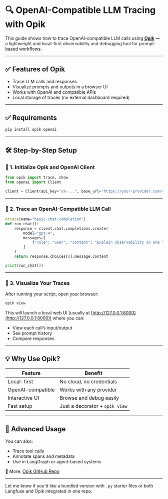 # 🔍 OpenAI-Compatible LLM Tracing with Opik

This guide shows how to trace OpenAI-compatible LLM calls using **[Opik](https://github.com/langroid/opik)** — a lightweight and local-first observability and debugging tool for prompt-based workflows.

---

## ✅ Features of Opik

- Trace LLM calls and responses
- Visualize prompts and outputs in a browser UI
- Works with OpenAI and compatible APIs
- Local storage of traces (no external dashboard required)

---

## ✅ Requirements

```bash
pip install opik openai
````

---

## 🛠️ Step-by-Step Setup

### 🔹 1. Initialize Opik and OpenAI Client

```python
from opik import trace, show
from openai import Client

client = Client(api_key="sk-...", base_url="https://your-provider.com/v1")
```

---

### 🔹 2. Trace an OpenAI-Compatible LLM Call

```python
@trace(name="basic-chat-completion")
def run_chat():
    response = client.chat.completions.create(
        model="gpt-4",
        messages=[
            {"role": "user", "content": "Explain observability in one line."}
        ]
    )
    return response.choices[0].message.content

print(run_chat())
```

---

### 🔹 3. Visualize Your Traces

After running your script, open your browser:

```bash
opik view
```

This will launch a local web UI (usually at [http://127.0.0.1:8000](http://127.0.0.1:8000)) where you can:

* View each call’s input/output
* See prompt history
* Compare responses

---

## 💡 Why Use Opik?

| Feature           | Benefit                        |
| ----------------- | ------------------------------ |
| Local-first       | No cloud, no credentials       |
| OpenAI-compatible | Works with any provider        |
| Interactive UI    | Browse and debug easily        |
| Fast setup        | Just a decorator + `opik view` |

---

## 🧪 Advanced Usage

You can also:

* Trace tool calls
* Annotate spans and metadata
* Use in LangGraph or agent-based systems

📘 More: [Opik GitHub Repo](https://github.com/langroid/opik)

---

Let me know if you'd like a bundled version with `.py` starter files or both Langfuse and Opik integrated in one repo.
```
